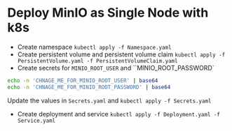 # Deploy MinIO as Single Node with k8s

- Create namespace  `kubectl apply -f Namespace.yaml`
- Create persistent volume and persistent volume claim `kubectl apply -f PersistentVolume.yaml -f PersistentVolumeClaim.yaml`
- Create secrets for `MINIO_ROOT_USER` and ``MINIO_ROOT_PASSWORD`
```bash
echo -n 'CHNAGE_ME_FOR_MINIO_ROOT_USER' | base64
echo -n 'CHNAGE_ME_FOR_MINIO_ROOT_PASSWORD' | base64
```
Update the values in `Secrets.yaml` and  `kubectl apply -f Secrets.yaml`

- Create deployment and service `kubectl apply -f Deployment.yaml -f Service.yaml`
